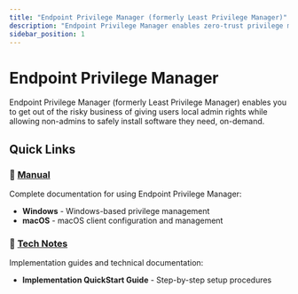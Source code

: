 ```yaml
---
title: "Endpoint Privilege Manager (formerly Least Privilege Manager)"
description: "Endpoint Privilege Manager enables zero-trust privilege management"
sidebar_position: 1
---
```


# Endpoint Privilege Manager

Endpoint Privilege Manager (formerly Least Privilege Manager) enables you to get out of the risky business of giving users local admin rights while allowing non-admins to safely install software they need, on-demand.

## Quick Links

### 📖 [Manual](./manual/)
Complete documentation for using Endpoint Privilege Manager:
- **Windows** - Windows-based privilege management
- **macOS** - macOS client configuration and management

### 🔧 [Tech Notes](./technotes/)
Implementation guides and technical documentation:
- **Implementation QuickStart Guide** - Step-by-step setup procedures